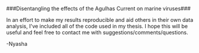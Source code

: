 ###Disentangling the effects of the Agulhas Current on marine viruses###

In an effort to make my results reproducible and aid others in their own data analysis, I've included all of the code used in my thesis. I hope this will be useful and feel free to contact me with suggestions/comments/questions.

-Nyasha
